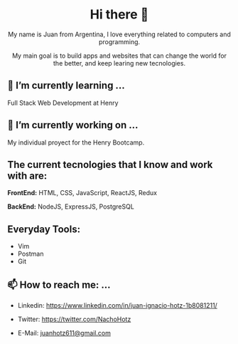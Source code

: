 <h1 align=center>  
    Hi there 👋
  </h1>

<p align=center>  
   My name is Juan from Argentina, I love everything related to computers and programming.
    </p>
    
<p align=center> 
    My main goal is to build apps and websites that can change the world for the better, and keep learing new tecnologies.
    </p>
    
## 🌱 I’m currently learning ...
Full Stack Web Development at Henry

## 🔭 I’m currently working on ...
My individual proyect for the Henry Bootcamp.

## The current tecnologies that I know and work with are: 

**FrontEnd:** HTML, CSS, JavaScript, ReactJS, Redux

**BackEnd:** NodeJS, ExpressJS, PostgreSQL

## Everyday Tools: 

- Vim
- Postman
- Git

## 📫 How to reach me: ...

- Linkedin: https://www.linkedin.com/in/juan-ignacio-hotz-1b8081211/

- Twitter: https://twitter.com/NachoHotz

- E-Mail: juanhotz611@gmail.com
<!--
**NachoHotz/NachoHotz** is a ✨ _special_ ✨ repository because its `README.md` (this file) appears on your GitHub profile.

Here are some ideas to get you started:

- 🔭 I’m currently working on ...
- 🌱 I’m currently learning ...
- 👯 I’m looking to collaborate on ...
- 🤔 I’m looking for help with ...
- 💬 Ask me about ...
- 📫 How to reach me: ...
- 😄 Pronouns: ...
- ⚡ Fun fact: ...
-->
